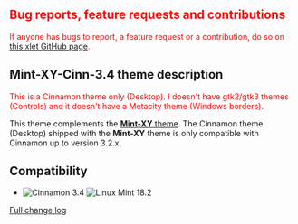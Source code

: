 <h2 style="color:red;">Bug reports, feature requests and contributions</h2>
<span style="color:red;">
If anyone has bugs to report, a feature request or a contribution, do so on <a href="https://github.com/Odyseus/CinnamonTools">this xlet GitHub page</a>.
</span>

## Mint-XY-Cinn-3.4 theme description

<span style="color:red;">
This is a Cinnamon theme only (Desktop). I doesn't have gtk2/gtk3 themes (Controls) and it doesn't have a Metacity theme (Windows borders).
</span>

This theme complements the [**Mint-XY** theme](https://cinnamon-spices.linuxmint.com/themes/view/Mint-XY). The Cinnamon theme (Desktop) shipped with the **Mint-XY** theme is only compatible with Cinnamon up to version 3.2.x.

## Compatibility

- ![Cinnamon 3.4](https://odyseus.github.io/CinnamonTools/lib/badges/cinn-3.4.svg) ![Linux Mint 18.2](https://odyseus.github.io/CinnamonTools/lib/badges/lm-18.2.svg)

[Full change log](https://github.com/Odyseus/CinnamonTools/blob/master/themes/Mint-XY/CHANGELOG.md)

